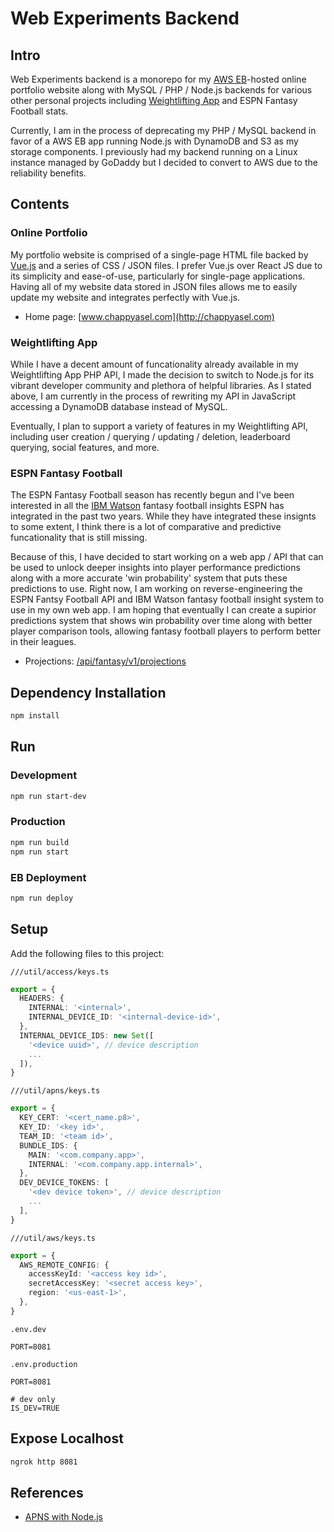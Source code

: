 # Web Experiments Backend

## Intro

Web Experiments backend is a monorepo for my [AWS EB](https://aws.amazon.com/elasticbeanstalk)-hosted online portfolio website along with MySQL / PHP / Node.js backends for various other personal projects including [Weightlifting App](https://apps.apple.com/us/app/id1266077653) and ESPN Fantasy Football stats.

Currently, I am in the process of deprecating my PHP / MySQL backend in favor of a AWS EB app running Node.js with DynamoDB and S3 as my storage components. I previously had my backend running on a Linux instance managed by GoDaddy but I decided to convert to AWS due to the reliability benefits.

## Contents

### Online Portfolio

My portfolio website is comprised of a single-page HTML file backed by [Vue.js](https://vuejs.org) and a series of CSS / JSON files. I prefer Vue.js over React JS due to its simplicity and ease-of-use, particularly for single-page applications. Having all of my website data stored in JSON files allows me to easily update my website and integrates perfectly with Vue.js.

- Home page: [www.chappyasel.com](http://chappyasel.com)

### Weightlifting App

While I have a decent amount of funcationality already available in my Weightlifting App PHP API, I made the decision to switch to Node.js for its vibrant developer community and plethora of helpful libraries. As I stated above, I am currently in the process of rewriting my API in JavaScript accessing a DynamoDB database instead of MySQL.

Eventually, I plan to support a variety of features in my Weightlifting API, including user creation / querying / updating / deletion, leaderboard querying, social features, and more.

### ESPN Fantasy Football

The ESPN Fantasy Football season has recently begun and I've been interested in all the [IBM Watson](https://www.ibm.com/sports/fantasy) fantasy football insights ESPN has integrated in the past two years. While they have integrated these insignts to some extent, I think there is a lot of comparative and predictive funcationality that is still missing.

Because of this, I have decided to start working on a web app / API that can be used to unlock deeper insights into player performance predictions along with a more accurate 'win probability' system that puts these predictions to use. Right now, I am working on reverse-engineering the ESPN Fantsy Football API and IBM Watson fantasy football insight system to use in my own web app. I am hoping that eventually I can create a supirior predictions system that shows win probability over time along with better player comparison tools, allowing fantasy football players to perform better in their leagues.

- Projections: [/api/fantasy/v1/projections](http://chappyasel.com/api/fantasy/v1/projections)

## Dependency Installation

```bash
npm install
```

## Run

### Development

```bash
npm run start-dev
```

### Production

```bash
npm run build
npm run start
```

### EB Deployment

```bash
npm run deploy
```

## Setup

Add the following files to this project:

`///util/access/keys.ts`

```ts
export = {
  HEADERS: {
    INTERNAL: '<internal>',
    INTERNAL_DEVICE_ID: '<internal-device-id>',
  },
  INTERNAL_DEVICE_IDS: new Set([
    '<device uuid>', // device description
    ...
  ]),
}

```

`///util/apns/keys.ts`

```ts
export = {
  KEY_CERT: '<cert_name.p8>',
  KEY_ID: '<key id>',
  TEAM_ID: '<team id>',
  BUNDLE_IDS: {
    MAIN: '<com.company.app>',
    INTERNAL: '<com.company.app.internal>',
  },
  DEV_DEVICE_TOKENS: [
    '<dev device token>', // device description
    ...
  ],
}
```

`///util/aws/keys.ts`

```ts
export = {
  AWS_REMOTE_CONFIG: {
    accessKeyId: '<access key id>',
    secretAccessKey: '<secret access key>',
    region: '<us-east-1>',
  },
}
```

`.env.dev`

```env
PORT=8081
```

`.env.production`

```env
PORT=8081

# dev only
IS_DEV=TRUE
```

## Expose Localhost

```bash
ngrok http 8081
```

## References

- [APNS with Node.js](https://solarianprogrammer.com/2017/02/14/ios-remote-push-notifications-nodejs-backend/)
